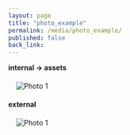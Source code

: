 ```yaml
---
layout: page
title: "photo_example"
permalink: /media/photo_example/
published: false
back_link: 
---
```


**internal -> assets**
<div style="margin: 20px auto;">

    <img src="/assets/photos/photo1.jpg" alt="Photo 1" style="max-width: 100%; height: auto;">

</div>

**external**

<div style="margin: 20px auto;">

    <img src="https://external-url.com/path/to/photo1.jpg" alt="Photo 1" style="max-width: 100%; height: auto;">

</div>